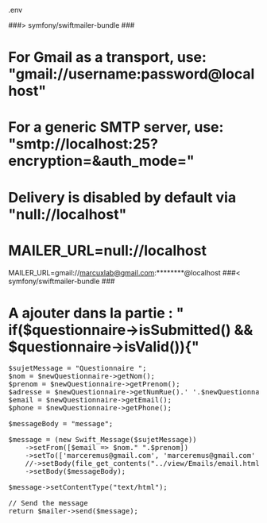 .env

###> symfony/swiftmailer-bundle ###
# For Gmail as a transport, use: "gmail://username:password@localhost"
# For a generic SMTP server, use: "smtp://localhost:25?encryption=&auth_mode="
# Delivery is disabled by default via "null://localhost"
# MAILER_URL=null://localhost
MAILER_URL=gmail://marcuxlab@gmail.com:********@localhost
###< symfony/swiftmailer-bundle ###


      
# A ajouter dans la partie : " if($questionnaire->isSubmitted() && $questionnaire->isValid()){"
<pre>
$sujetMessage = "Questionnaire ";
$nom = $newQuestionnaire->getNom();
$prenom = $newQuestionnaire->getPrenom();
$adresse = $newQuestionnaire->getNumRue().' '.$newQuestionnaire->getNomRue().' '.$newQuestionnaire->getCp().' '.$newQuestionnaire->getCp().' '.$newQuestionnaire->getVille();
$email = $newQuestionnaire->getEmail();
$phone = $newQuestionnaire->getPhone();

$messageBody = "message";

$message = (new Swift_Message($sujetMessage))
    ->setFrom([$email => $nom." ".$prenom])
    ->setTo(['marceremus@gmail.com', 'marceremus@gmail.com' => 'A name'])
    //->setBody(file_get_contents("../view/Emails/email.html"));
    ->setBody($messageBody);

$message->setContentType("text/html");

// Send the message
return $mailer->send($message);

</pre>
